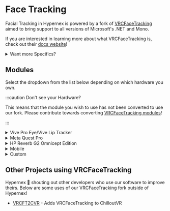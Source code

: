 # Face Tracking

Facial Tracking in Hypernex is powered by a fork of [VRCFaceTracking](https://github.com/TigersUniverse/VRCFaceTracking) aimed to bring support to all versions of Microsoft's .NET and Mono.

If you are interested in learning more about what VRCFaceTracking is, check out their [docs website](https://docs.vrcft.io/)!

<details><summary>Want more Specifics?</summary>
<p>

With using VRCFaceTracking, it brings its own advantages and disadvantages, mainly due to the complexity of the project.

<span className="semi-bigger-text">Advantages of using VRCFaceTracking</span><br />

VRCFaceTracking is ahead of the game when it comes to both community support and tracking reliability. When it comes down to their [Unified Expressions](https://docs.vrcft.io/docs/tutorial-avatars/tutorial-avatars-extras/unified-blendshapes), quality is unmet by any other Facial Tracking provider, while still providing support for all [other standards](https://docs.vrcft.io/docs/tutorial-avatars/tutorial-avatars-extras/compatibility/overview).

On top of having improved expressions, they also have the community behind them. As of writing, their community server has over 5k members and their repository has over 800 commits. There is clear evidence of continuous support and passion behind everything they do. This makes it incredibly great for creators to work with when it comes to support, as it does not have to be generalized to just Hypernex, but can be extended to all of VRCFaceTracking.

<span className="semi-bigger-text">Disadvantages of using VRCFaceTracking</span><br />

The biggest disadvantage to all of it, is since our fork needs to run in any version of .NET, it also requires *all modules* to be recompiled. While most modules are fairly easy to recompile and keep up-to-date, some require small changes in code to ensure they run correctly on all platforms. This can be very time consuming, especially after a big VRCFaceTracking update, where everything would have to be recompiled again to support the latest version.

Another disadvantage is completely changing how VRCFaceTracking works at its core. VRCFaceTracking is designed to be an OSC application; however, our fork aims to remove (or really disable) that feature and pull data *[oddly](https://github.com/TigersUniverse/Hypernex.Unity/blob/main/Assets/Scripts/ExtendedTracking/VRCFTParameters.cs)*. This complicated code, required to extend VRCFaceTracking support without OSC, makes it more difficult for developers to contribute to our own project.

<span className="semi-bigger-text">So... Is it a good thing?</span><br />

Fortunately, because of our contributors, we can make the job a little easier on the users and creators. Below are some precompiled modules which are ready to go for any version of our VRCFaceTracking!

</p>
</details>

## Modules

Select the dropdown from the list below depending on which hardware you own.

:::caution Don't see your Hardware?

This means that the module you wish to use has not been converted to use our fork. Please contribute towards converting [VRCFaceTracking modules](https://docs.vrcft.io/docs/category/hardware-guides)!

:::

<details><summary>Vive Pro Eye/Vive Lip Tracker</summary>
<p>

+ [SRanipalTrackingModule](https://github.com/TigersUniverse/SRanipalTrackingModule) - Adds support for the Vive Pro Eye and the Vive Lip Tracker

</p>
</details>

<details><summary>Meta Quest Pro</summary>
<p>

+ [VirtualDesktop.VRCFaceTracking](https://github.com/TigersUniverse/VirtualDesktop.VRCFaceTracking) - Adds support for Virtual Desktop Face Tracking
+ [LinkFT](https://github.com/TigersUniverse/LinkFT) - Adds support for SteamLink Face Tracking
+ [VRCFT-ALVR](https://github.com/TigersUniverse/VRCFT-ALVR) - Adds support for ALVR Face Tracking

</p>
</details>

<details><summary>HP Reverb G2 Omnicept Edition</summary>
<p>

+ [VRCFTOmniceptModule](https://github.com/TigersUniverse/VRCFTOmniceptModule) - Adds support for HP Omnicept eye tracking

</p>
</details>

<details><summary>Mobile</summary>
<p>

+ [VRCFaceTracking-LiveLink](https://github.com/TigersUniverse/VRCFaceTracking-LiveLink) - Adds support for the Live Link app

</p>
</details>

<details><summary>Custom</summary>
<p>

+ [ETVRTrackingModule](https://github.com/TigersUniverse/ETVRTrackingModule) - Adds support for ETVR
+ [VRCFT-Babble](https://github.com/TigersUniverse/VRCFT-Babble) - Adds support for Babble

</p>
</details>

## Other Projects using VRCFaceTracking

Hypernex 💙 shouting out other developers who use our software to improve theirs. Below are some uses of our VRCFaceTracking fork outside of Hypernex!

+ [VRCFT2CVR](https://github.com/200Tigersbloxed/VRCFT2CVR) - Adds VRCFaceTracking to ChilloutVR